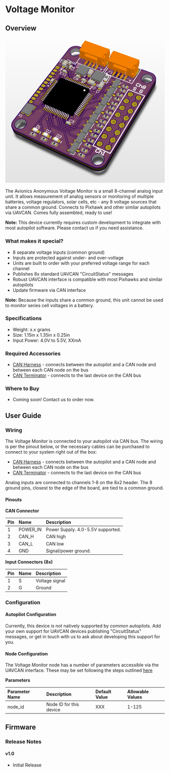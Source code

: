 # Voltage Monitor

## Overview

![Voltage Monitor](../.gitbook/assets/powermon_render.png)

The Avionics Anonymous Voltage Monitor is a small 8-channel analog input unit. It allows measurement of analog sensors or monitoring of multiple batteries, voltage regulators, solar cells, etc - any 8 voltage sources that share a common ground. Connects to Pixhawk and other similar autopilots via UAVCAN. Comes fully assembled, ready to use!

**Note:** This device currently requires custom development to integrate with most autopilot software. Please contact us if you need assistance.

### What makes it special?

* 8 separate voltage inputs (common ground)
* Inputs are protected against under- and over-voltage
* Units are built to order with your preferred voltage range for each channel
* Publishes 8x standard UAVCAN "CircuitStatus" messages
* Robust UAVCAN interface is compatible with most Pixhawks and similar autopilots
* Update firmware via CAN interface

**Note:** Because the inputs share a common ground, this unit cannot be used to monitor series cell voltages in a battery.

### Specifications

* Weight: x.x grams  
* Size: 1.15in x 1.35in x 0.25in  
* Input Power: 4.0V to 5.5V, XXmA  

### Required Accessories

* [CAN Harness](https://www.avionicsanonymous.com/product-page/uavcan-interconnect-cable) - connects between the autopilot and a CAN node and between each CAN node on the bus
* [CAN Terminator](https://www.avionicsanonymous.com/product-page/uavcan-terminator) - connects to the last device on the CAN bus

### Where to Buy

* Coming soon! Contact us to order now.

## User Guide

### Wiring

The Voltage Monitor is connected to your autopilot via CAN bus. The wiring is per the pinout below, or the necessary cables can be purchased to connect to your system right out of the box:

* [CAN Harness](https://www.avionicsanonymous.com/product-page/uavcan-interconnect-cable) - connects between the autopilot and a CAN node and between each CAN node on the bus
* [CAN Terminator](https://www.avionicsanonymous.com/product-page/uavcan-terminator) - connects to the last device on the CAN bus

Analog inputs are connected to channels 1-8 on the 8x2 header. The 8 ground pins, closest to the edge of the board, are tied to a common ground.

#### Pinouts

**CAN Connector**

| Pin | Name | Description |
| :--- | :--- | :--- |
| 1 | POWER\_IN | Power Supply. 4.0-5.5V supported. |
| 2 | CAN\_H | CAN high |
| 3 | CAN\_L | CAN low |
| 4 | GND | Signal/power ground. |

**Input Connectors (8x)**

| Pin | Name | Description |
| :--- | :--- | :--- |
| 1 | S | Voltage signal |
| 2 | G | Ground|

### Configuration

#### Autopilot Configuration

Currently, this device is not natively supported by common autopilots. Add your own support for UAVCAN devices publishing "CircuitStatus" messages, or get in touch with us to ask about developing this support for you.

#### Node Configuration

The Voltage Monitor node has a number of parameters accessible via the UAVCAN interface. These may be set following the steps outlined [here](../general/parameters.md)

**Parameters**

| Parameter Name | Description | Default Value | Allowable Values |
| :--- | :--- | :--- | :--- |
| node\_id | Node ID for this device | XXX | 1-125 |

## Firmware

### Release Notes

#### v1.0

* Initial Release